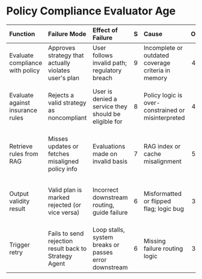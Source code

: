 # Policy Compliance Evaluator Age

| Function                        | Failure Mode                                          | Effect of Failure                                     |   S | Cause                                              |   O | Current Controls                                      |   D |   RPN | Recommended Action                                                     |
|:--------------------------------|:------------------------------------------------------|:------------------------------------------------------|----:|:---------------------------------------------------|----:|:------------------------------------------------------|----:|------:|:-----------------------------------------------------------------------|
| Evaluate compliance with policy | Approves strategy that actually violates user's plan  | User follows invalid path; regulatory breach          |   9 | Incomplete or outdated coverage criteria in memory |   4 | Self-consistency chain + regulation RAG               |   4 |  1296 | Add multi-source RAG and enforce timestamp threshold                   |
| Evaluate against insurance rules | Rejects a valid strategy as noncompliant              | User is denied a service they should be eligible for  |   8 | Policy logic is over-constrained or misinterpreted |   4 | Regulatory exception matcher and justification log    |   4 |  1024 | Add semantic similarity layer to detect alternate eligibility phrasing |
| Retrieve rules from RAG         | Misses updates or fetches misaligned policy info      | Evaluations made on invalid basis                     |   7 | RAG index or cache misalignment                    |   5 | Versioned document filter                             |   3 |   735 | Build live CMS endpoint monitor to push index updates automatically    |
| Output validity result          | Valid plan is marked rejected (or vice versa)         | Incorrect downstream routing, guide failure           |   6 | Misformatted or flipped flag; logic bug            |   3 | Boolean validation schema + justification cross-check |   2 |   216 | Require consistency between flag and textual explanation               |
| Trigger retry                   | Fails to send rejection result back to Strategy Agent | Loop stalls, system breaks or passes error downstream |   6 | Missing failure routing logic                      |   3 | Retry trigger threshold and fallback timer            |   3 |   324 | Add explicit fail path node and result delivery validation             |